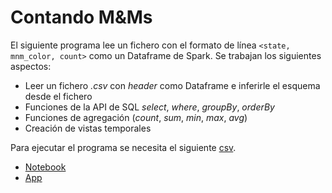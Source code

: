 # Contando M&Ms

El siguiente programa lee un fichero con el formato de línea ```<state, mnm_color, count>``` como un Dataframe de Spark. Se trabajan los siguientes aspectos:

- Leer un fichero *.csv* con *header* como Dataframe e inferirle el esquema desde el fichero
- Funciones de la API de SQL *select*, *where*, *groupBy*, *orderBy*
- Funciones de agregación (*count*, *sum*, *min*, *max*, *avg*)
- Creación de vistas temporales

Para ejecutar el programa se necesita el siguiente [csv](https://github.com/databricks/LearningSparkV2/blob/master/chapter2/py/src/data/mnm_dataset.csv).

- [Notebook](./mnm_notebook_scala.dbc)
- [App](src/main/scala/capitulo2/mnmcount.scala) 